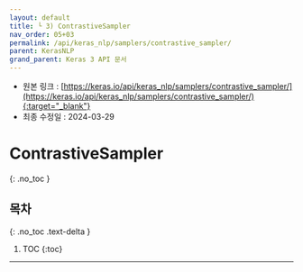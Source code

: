 ```yaml
---
layout: default
title: └ 3) ContrastiveSampler
nav_order: 05+03
permalink: /api/keras_nlp/samplers/contrastive_sampler/
parent: KerasNLP
grand_parent: Keras 3 API 문서
---
```


* 원본 링크 : [https://keras.io/api/keras_nlp/samplers/contrastive_sampler/](https://keras.io/api/keras_nlp/samplers/contrastive_sampler/){:target="_blank"}
* 최종 수정일 : 2024-03-29

# ContrastiveSampler
{: .no_toc }

## 목차
{: .no_toc .text-delta }

1. TOC
{:toc}

---
